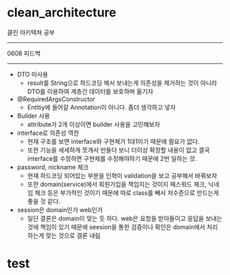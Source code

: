 # clean_architecture
클린 아키텍쳐 공부

***
0608 피드백
***
- DTO 미사용
  - result를 String으로 하드코딩 해서 보내는게 의존성을 제거하는 것이 아니라 DTO를 이용하여 계층간 데이터를 보호하며 옮기자
- @RequiredArgsConstructor
  - Entitiy에 들어갈 Annotation이 아니다. 좀더 생각하고 넣자
- Builder 사용 
  - attribute가 2개 이상이면 builder 사용을 고민해보자
- interface로 의존성 역전
  - 현재 구조를 보면 interface와 구현체가 1대1이기 때문에 필요가 없다.
  - 또한 기능을 세세하게 쪼개서 만들다 보니 더이상 확장할 내용이 없고 결국 interface를 수정하면 구현체를 수정해야하기 때문에 2번 일하는 것.
- password, nickname 체크
  - 현재 하드코딩 되어있는 부분을 인혁이 validation을 보고 공부해서 바꿔보자
  - 또한 domain(service)에서 회원가입을 책임지는 것이지 패스워드 체크, 닉네임 체크 등은 부가적인 것이기 때문에 따로 class를 빼서 저수준으로 만드는게 좋을 것 같다.
- session은 domain인가 web인가
  - 일단 결론은 domain이 맞는 듯 하다. web은 요청을 받아들이고 응답을 보내는 것에 책임이 있기 때문에 seesion을 통한 검증이나 확인은 domain에서 처리하는게 맞는 것으로 결론 내림
# test

